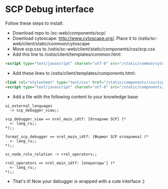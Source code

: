 # SCP Debug interface
Follow these steps to install:
- Download repo to /sc-web/components/scp/
- Download cytoscape: http://www.cytoscape.org/. Place it to /ostis/sc-web/client/static/common/cytoscape
- Move scp.css to /ostis/sc-web/client/static/components/css/scp.css
- Add this line to /ostis/client/templates/common.html:
```html
<script type="text/javascript" charset="utf-8" src="/static/common/cytoscape/cytoscape.min.js"></script>
```
- Add these lines to /ostis/client/templates/components.html:
```html
<link rel="stylesheet" type="text/css" href="/static/components/css/scp.css" />
<script type="text/javascript" charset="utf-8" src="/static/components/js/scp/scp.js"></script>
```
- Add a file with the following content to your knowledge base:
```scs
ui_external_languages
  -> scp_debugger_view;;

scp_debugger_view => nrel_main_idtf: [Отладчик SCP] (*
  <- lang_ru;;
*);;

format_scp_debugger => nrel_main_idtf: [Формат SCP отладчика] (*
  <- lang_ru;;
*);;

sc_node_role_relation -> rrel_operators;;

rrel_operators => nrel_main_idtf: [операторы'] (*
  <- lang_ru;;
*);;
```
- That's it! Now your debugger is wrapped with a cute interface :)
